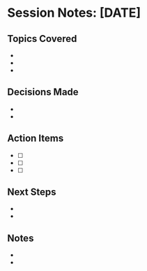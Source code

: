 # Session Notes: [DATE]

## Topics Covered
- 
- 
- 

## Decisions Made
- 
- 

## Action Items
- [ ] 
- [ ] 
- [ ] 

## Next Steps
- 
- 

## Notes
- 
- 
